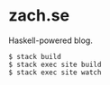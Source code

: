 zach.se
=======

Haskell-powered blog.

```console
$ stack build
$ stack exec site build
$ stack exec site watch
```
